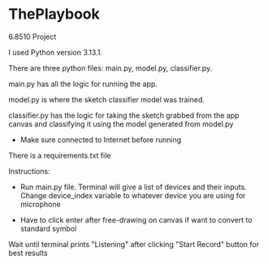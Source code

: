# ThePlaybook
6.8510 Project

I used Python version 3.13.1.

There are three python files: main.py, model.py, classifier.py.

main.py has all the logic for running the app.

model.py is where the sketch classifier model was trained. 

classifier.py has the logic for taking the sketch grabbed from the app canvas and classifying it using the model generated from model.py

* Make sure connected to Internet before running

There is a requirements.txt file

Instructions:
- Run main.py file. Terminal will give a list of devices and their inputs. Change device_index variable to whatever device you are using for microphone

- Have to click enter after free-drawing on canvas if want to convert to standard symbol

Wait until terminal prints "Listening" after clicking "Start Record" button for best results